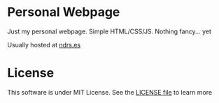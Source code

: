 # Personal Webpage

Just my personal webpage. Simple HTML/CSS/JS. Nothing fancy... yet

Usually hosted at [ndrs.es](https://ndrs.es/)

# License

This software is under MIT License. See the [LICENSE file](LICENSE.md) to learn more